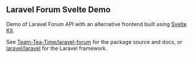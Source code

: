 ## Laravel Forum Svelte Demo

Demo of Laravel Forum API with an alternative frontend built using [Svelte Kit](https://kit.svelte.dev/).

See [Team-Tea-Time/laravel-forum](https://github.com/Team-Tea-Time/laravel-forum) for the package source and docs, or [laravel/laravel](https://github.com/laravel/laravel) for the Laravel framework.
